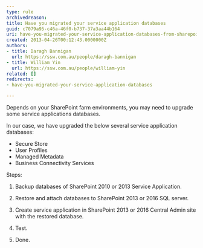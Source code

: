 ```yaml
---
type: rule
archivedreason: 
title: Have you migrated your service application databases
guid: c7079a95-c46a-46f0-b737-37a3aa44b164
uri: have-you-migrated-your-service-application-databases-from-sharepoint-2010-to-2013
created: 2013-04-26T00:12:43.0000000Z
authors:
- title: Daragh Bannigan
  url: https://ssw.com.au/people/daragh-bannigan
- title: William Yin
  url: https://ssw.com.au/people/william-yin
related: []
redirects:
- have-you-migrated-your-service-application-databases

---
```


Depends on your SharePoint farm environments, you may need to upgrade some service applications databases.


<!--endintro-->

In our case, we have upgraded the below several service application databases:

* Secure Store
* User Profiles
* Managed Metadata
* Business Connectivity Services


Steps:

1. Backup databases of SharePoint 2010 or 2013 Service Application.

2. Restore and attach databases to SharePoint 2013 or 2016 SQL server.

3. Create service application in SharePoint 2013 or 2016 Central Admin site with the restored database.

4. Test.

5. Done.
